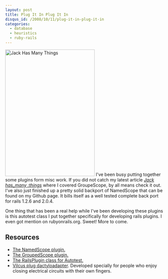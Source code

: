 ```yaml
--- 
layout: post
title: Plug It In Plug It In
disqus_id: /2008/10/11/plug-it-in-plug-it-in
categories: 
  - database
  - heuristics
  - ruby-rails
---
```


<p>
  <img src="/assets/plugitin.png" alt="Jack Has Many Things" width="285" height="403" class="floatr ml20" /> I've been busy putting together some plugins form misc work. If you did not catch my latest article <em><a href="/2008/9/28/jack-has_many-things">Jack has_many :things</a></em> where I covered GroupeScope, by all means check it out. I've also just finished up a pretty solid backport of NamedScope that can be found on my Github page. It bills itself as a well tested complete back port for rails 1.2.6 and 2.0.4.
</p>

<p>
  One thing that has been a real help while I've been developing these plugins is this autotest class I put together specifically for developing rails plugins. I even got mention on rubyonrails.org. Sweet! More to come.
</p>


<h2>Resources</h2>

<ul>
  <li><a href="http://github.com/metaskills/named_scope/tree/master">The NamedScope plugin.</a></li>
  <li><a href="http://github.com/metaskills/grouped_scope/tree/master">The GroupedScope plugin.</a></li>
  <li><a href="http://github.com/metaskills/autotest_railsplugin/tree/master">The RailsPlugin class for Autotest.</a></li>
  <li><a href="http://www.artlebedev.com/everything/vilcus/">Vilcus plug dactyloadapter</a>. Developed specially for people who enjoy closing electrical circuits with their own fingers.</li>
</ul>

